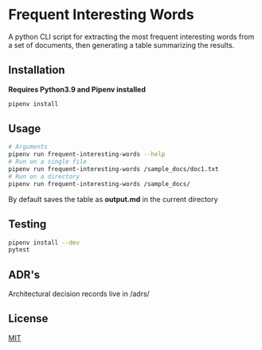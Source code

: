 # Frequent Interesting Words

A python CLI script for extracting the most frequent interesting words from a set of documents, then generating a table summarizing the results.

## Installation

**Requires Python3.9 and Pipenv installed** 

```bash
pipenv install
```

## Usage

```bash
# Arguments 
pipenv run frequent-interesting-words --help  
# Run on a single file
pipenv run frequent-interesting-words /sample_docs/doc1.txt
# Run on a directory
pipenv run frequent-interesting-words /sample_docs/
```
By default saves the table as **output.md** in the current directory

## Testing
```bash
pipenv install --dev
pytest
```

## ADR's
Architectural decision records live in /adrs/

## License
[MIT](https://choosealicense.com/licenses/mit/)
